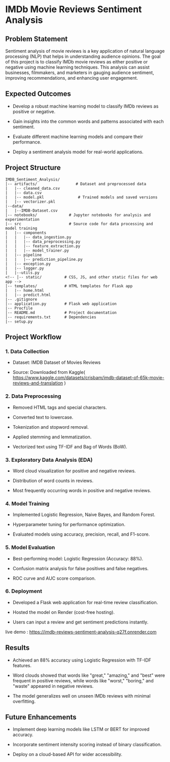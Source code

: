 # IMDb Movie Reviews Sentiment Analysis

## Problem Statement
Sentiment analysis of movie reviews is a key application of natural language processing (NLP) that helps in understanding audience opinions. The goal of this project is to classify IMDb movie reviews as either positive or negative using machine learning techniques. This analysis can assist businesses, filmmakers, and marketers in gauging audience sentiment, improving recommendations, and enhancing user engagement.

## Expected Outcomes

* Develop a robust machine learning model to classify IMDb reviews as positive or negative.

* Gain insights into the common words and patterns associated with each sentiment.

* Evaluate different machine learning models and compare their performance.

* Deploy a sentiment analysis model for real-world applications.


## Project Structure
```
IMDB_Sentiment_Analysis/
│-- artifacts/                 # Dataset and preprocessed data
|   |-- cleaned_data.csv
|   |-- data.csv
|   |-- model.pkl               # Trained models and saved versions 
|   |-- vectorizer.pkl
|--data/
|   |--IMDB-Dataset.csv
│-- notebooks/              # Jupyter notebooks for analysis and experimentation               
|-- src                     # Source code for data processing and model training
|   |-- components
|   |   |-- data_ingestion.py
|   |   |-- data_preprocessing.py
|   |   |-- feature_extraction.py
|   |   |-- model_trainer.py
|   |-- pipeline
|   |   |-- prediction_pipeline.py
|   |-- exception.py
|   |-- logger.py
|   |--utils.py
<!-- │-- static/          # CSS, JS, and other static files for web app -->
│-- templates/            # HTML templates for Flask app
|   |-- home.html
|   |-- predict.html
|-- .gitignore
│-- application.py        # Flask web application
|-- Procfile
│-- README.md             # Project documentation
│-- requirements.txt      # Dependencies
|-- setup.py
```

## Project Workflow
### 1. Data Collection
* Dataset: IMDB Dataset of Movies Reviews

* Source: Downloaded from Kaggle( https://www.kaggle.com/datasets/crisbam/imdb-dataset-of-65k-movie-reviews-and-translation )

### 2. Data Preprocessing
* Removed HTML tags and special characters.

* Converted text to lowercase.

* Tokenization and stopword removal.

* Applied stemming and lemmatization.

* Vectorized text using TF-IDF and Bag of Words (BoW).

### 3. Exploratory Data Analysis (EDA)
* Word cloud visualization for positive and negative reviews.

* Distribution of word counts in reviews.

* Most frequently occurring words in positive and negative reviews.

### 4. Model Training

* Implemented Logistic Regression, Naive Bayes, and Random Forest.

* Hyperparameter tuning for performance optimization.

* Evaluated models using accuracy, precision, recall, and F1-score.

### 5. Model Evaluation

* Best-performing model: Logistic Regression (Accuracy: 88%).

* Confusion matrix analysis for false positives and false negatives.

* ROC curve and AUC score comparison.

### 6. Deployment

* Developed a Flask web application for real-time review classification.

* Hosted the model on Render (cost-free hosting).

* Users can input a review and get sentiment predictions instantly.

live demo : https://imdb-reviews-sentiment-analysis-q27f.onrender.com

## Results

* Achieved an 88% accuracy using Logistic Regression with TF-IDF features.

* Word clouds showed that words like "great," "amazing," and "best" were frequent in positive reviews, while words like "worst," "boring," and "waste" appeared in negative reviews.

* The model generalizes well on unseen IMDb reviews with minimal overfitting.

## Future Enhancements

* Implement deep learning models like LSTM or BERT for improved accuracy.

* Incorporate sentiment intensity scoring instead of binary classification.

* Deploy on a cloud-based API for wider accessibility.